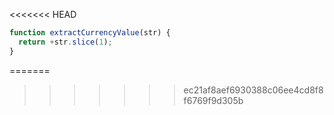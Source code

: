 <<<<<<< HEAD
```js run
function extractCurrencyValue(str) {
  return +str.slice(1);
}
```
=======
>>>>>>> ec21af8aef6930388c06ee4cd8f8f6769f9d305b
